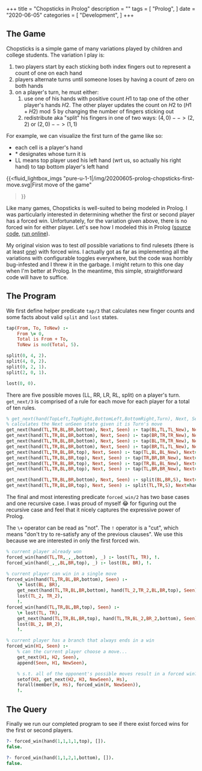 +++
title = "Chopsticks in Prolog"
description = ""
tags = [
    "Prolog",
]
date = "2020-06-05"
categories = [
    "Development",
]
+++

## The Game
Chopsticks is a simple game of many variations played by children and college students. The variation I play is:
1. two players start by each sticking both index fingers out to represent a count of one on each hand
2. players alternate turns until someone loses by having a count of zero on both hands
3. on a player's turn, he must either:
    1. use one of his hands with positive count $H1$ to tap one of the other player's hands $H2$. The other player updates the count on $H2$ to $(H1+H2) \bmod 5$ by changing the number of fingers sticking out
    2. redistribute aka "split" his fingers in one of two ways: $(4,0)-->(2,2)$ or $(2,0)-->(1,1)$

For example, we can visualize the first turn of the game like so:
* each cell is a player's hand
* \* designates whose turn it is
* LL means top player used his left hand (wrt us, so actually his right hand) to tap bottom player's left hand

{{<fluid_lightbox_imgs
    "pure-u-1-1|/img/20200605-prolog-chopsticks-first-move.svg|First move of the game" 
>}}

Like many games, Chopsticks is well-suited to being modeled in Prolog. I was particularly interested in determining whether the first or second player has a forced win. Unfortunately, for the variation given above, there is no forced win for either player. Let's see how I modeled this in Prolog ([source code](https://github.com/charlesjlee/prolog/blob/master/chopsticks.pl), [run online](https://swish.swi-prolog.org/p/Chopsticks.swinb)).

My original vision was to test *all* possible variations to find rulesets (there is at least [one](https://kipkis.com/Always_Win_Chopsticks)) with forced wins. I actually got as far as implementing all the variations with configurable toggles everywhere, but the code was horribly bug-infested and I threw it in the garbage. I might return to this one day when I'm better at Prolog. In the meantime, this simple, straightforward code will have to suffice.

## The Program
We first define helper predicate `tap/3` that calculates new finger counts and some facts about valid `split` and `lost` states.
```prolog
tap(From, To, ToNew) :-
	From \= 0,
	Total is From + To,
	ToNew is mod(Total, 5).

split(0, 4, 2).
split(4, 0, 2).
split(0, 2, 1).
split(2, 0, 1).

lost(0, 0).
```

There are five possible moves (LL, RR, LR, RL, split) on a player's turn. `get_next/3` is comprised of a rule for each move for each player for a total of ten rules.
```prolog
% get_next(hand(TopLeft,TopRight,BottomLeft,BottomRight,Turn), Next, Seen)
% calculates the Next unSeen state given it is Turn's move
get_next(hand(TL,TR,BL,BR,bottom), Next, Seen) :- tap(BL,TL,TL_New), Next=hand(TL_New,TR,BL,BR,top), \+member(Next,Seen).
get_next(hand(TL,TR,BL,BR,bottom), Next, Seen) :- tap(BR,TR,TR_New), Next=hand(TL,TR_New,BL,BR,top), \+member(Next,Seen).
get_next(hand(TL,TR,BL,BR,bottom), Next, Seen) :- tap(BL,TR,TR_New), Next=hand(TL,TR_New,BL,BR,top), \+member(Next,Seen).
get_next(hand(TL,TR,BL,BR,bottom), Next, Seen) :- tap(BR,TL,TL_New), Next=hand(TL_New,TR,BL,BR,top), \+member(Next,Seen).
get_next(hand(TL,TR,BL,BR,top), Next, Seen) :- tap(TL,BL,BL_New), Next=hand(TL,TR,BL_New,BR,bottom), \+member(Next,Seen).
get_next(hand(TL,TR,BL,BR,top), Next, Seen) :- tap(TR,BR,BR_New), Next=hand(TL,TR,BL,BR_New,bottom), \+member(Next,Seen).
get_next(hand(TL,TR,BL,BR,top), Next, Seen) :- tap(TR,BL,BL_New), Next=hand(TL,TR,BL_New,BR,bottom), \+member(Next,Seen).
get_next(hand(TL,TR,BL,BR,top), Next, Seen) :- tap(TL,BR,BR_New), Next=hand(TL,TR,BL,BR_New,bottom), \+member(Next,Seen).

get_next(hand(TL,TR,BL,BR,bottom), Next, Seen) :- split(BL,BR,S), Next=hand(TL,TR,S,S,top), \+member(Next,Seen).
get_next(hand(TL,TR,BL,BR,top), Next, Seen) :- split(TL,TR,S), Next=hand(S,S,BL,BR,bottom), \+member(Next,Seen).
```

The final and most interesting predicate `forced_win/2` has two base cases and one recursive case. I was proud of myself 😂 for figuring out the recursive case and feel that it nicely captures the expressive power of Prolog.

The `\+` operator can be read as "not". The `!` operator is a "cut", which means "don't try to re-satisfy any of the previous clauses". We use this because we are interested in only the first forced win.
```prolog
% current player already won
forced_win(hand(TL,TR,_,_,bottom), _) :- lost(TL, TR), !.
forced_win(hand(_,_,BL,BR,top), _) :- lost(BL, BR), !.

% current player can win in a single move
forced_win(hand(TL,TR,BL,BR,bottom), Seen) :-
	\+ lost(BL, BR),
	get_next(hand(TL,TR,BL,BR,bottom), hand(TL_2,TR_2,BL,BR,top), Seen),
	lost(TL_2, TR_2),
	!.
forced_win(hand(TL,TR,BL,BR,top), Seen) :-
	\+ lost(TL, TR),
	get_next(hand(TL,TR,BL,BR,top), hand(TL,TR,BL_2,BR_2,bottom), Seen),
	lost(BL_2, BR_2),
	!.

% current player has a branch that always ends in a win
forced_win(H1, Seen) :-
	% can the current player choose a move...
	get_next(H1, H2, Seen),
	append(Seen, H1, NewSeen),

	% s.t. all of the opponent's possible moves result in a forced win?
	setof(H3, get_next(H2, H3, NewSeen), Hs),
	forall(member(H, Hs), forced_win(H, NewSeen)),
	!.
```

## The Query
Finally we run our completed program to see if there exist forced wins for the first or second players.

```prolog
?- forced_win(hand(1,1,1,1,top), []).
false.

?- forced_win(hand(1,1,2,1,bottom), []).
false.
```